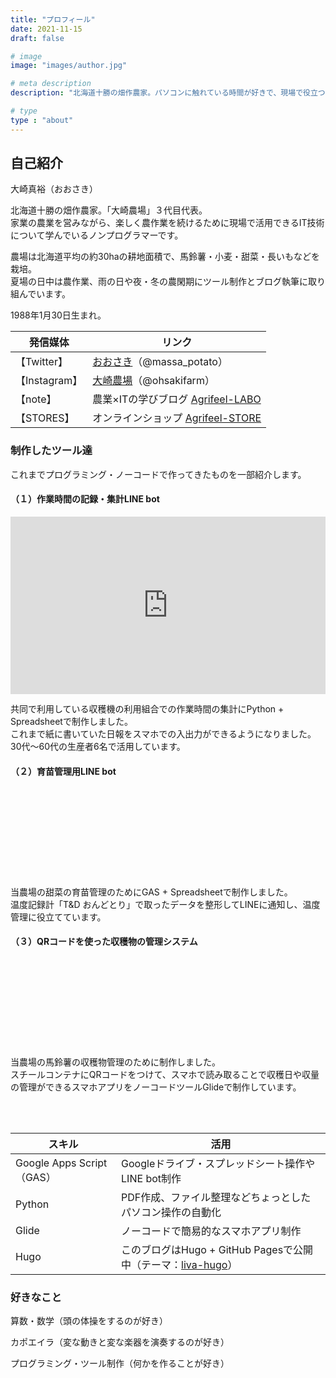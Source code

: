 ```yaml
---
title: "プロフィール"
date: 2021-11-15
draft: false

# image
image: "images/author.jpg"

# meta description
description: "北海道十勝の畑作農家。パソコンに触れている時間が好きで、現場で役立つIT技術を学んでいます。DIY感覚で、自身で便利なものをつくる楽しさを発信していきたいです。"

# type
type : "about"
---
```


## 自己紹介

大崎真裕（おおさき）

北海道十勝の畑作農家。「大崎農場」３代目代表。  
家業の農業を営みながら、楽しく農作業を続けるために現場で活用できるIT技術について学んでいるノンプログラマーです。

農場は北海道平均の約30haの耕地面積で、馬鈴薯・小麦・甜菜・長いもなどを栽培。  
夏場の日中は農作業、雨の日や夜・冬の農閑期にツール制作とブログ執筆に取り組んでいます。

1988年1月30日生まれ。

|  発信媒体 |  リンク  |
| ---- | ---- |
|  【Twitter】 |  [おおさき](https://twitter.com/massa_potato)（@massa_potato）  |
| 【Instagram】 | [大崎農場](https://www.instagram.com/ohsakifarm/)（@ohsakifarm） |
|  【note】  |  農業×ITの学びブログ [Agrifeel-LABO](https://note.com/agrifeel_labo/)  |
| 【STORES】 | オンラインショップ [Agrifeel-STORE](https://m-ohsaki.stores.jp/) |

### 制作したツール達

これまでプログラミング・ノーコードで作ってきたものを一部紹介します。

#### （１）作業時間の記録・集計LINE bot

<div style="left: 0; width: 100%; height: 0; position: relative; padding-bottom: 56.25%;"><iframe src="https://www.youtube.com/embed/7E7hLtS-GmE" style="top: 0; left: 0; width: 100%; height: 100%; position: absolute; border: 0;" allowfullscreen scrolling="no" allow="encrypted-media;"></iframe></div>

共同で利用している収穫機の利用組合での作業時間の集計にPython + Spreadsheetで制作しました。  
これまで紙に書いていた日報をスマホでの入出力ができるようになりました。  
30代〜60代の生産者6名で活用しています。

#### （２）育苗管理用LINE bot

<div class="iframely-embed"><div class="iframely-responsive" style="height: 140px; padding-bottom: 0;"><a href="https://note.com/agrifeel_labo/n/na82d72cd3b82" data-iframely-url="//cdn.iframe.ly/api/iframe?card=small&url=https%3A%2F%2Fnote.com%2Fagrifeel_labo%2Fn%2Fna82d72cd3b82&key=d9cf522df2f6cbab308f945a2b3c5555"></a></div></div><script async src="//cdn.iframe.ly/embed.js" charset="utf-8"></script>

当農場の甜菜の育苗管理のためにGAS + Spreadsheetで制作しました。  
温度記録計「T&D おんどとり」で取ったデータを整形してLINEに通知し、温度管理に役立てています。

#### （３）QRコードを使った収穫物の管理システム

<div class="iframely-embed"><div class="iframely-responsive" style="height: 140px; padding-bottom: 0;"><a href="https://note.com/agrifeel_labo/n/n634ed062db1c" data-iframely-url="//cdn.iframe.ly/api/iframe?card=small&url=https%3A%2F%2Fnote.com%2Fagrifeel_labo%2Fn%2Fn634ed062db1c&key=d9cf522df2f6cbab308f945a2b3c5555"></a></div></div><script async src="//cdn.iframe.ly/embed.js" charset="utf-8"></script>

当農場の馬鈴薯の収穫物管理のために制作しました。  
スチールコンテナにQRコードをつけて、スマホで読み取ることで収穫日や収量の管理ができるスマホアプリをノーコードツールGlideで制作しています。
  
<br>
<br>

|  スキル | 活用  |
| ---- | ---- |
| Google Apps Script（GAS） | Googleドライブ・スプレッドシート操作やLINE bot制作 |
| Python | PDF作成、ファイル整理などちょっとしたパソコン操作の自動化 |
| Glide | ノーコードで簡易的なスマホアプリ制作 |
| Hugo | このブログはHugo + GitHub Pagesで公開中（テーマ：[liva-hugo](https://github.com/gethugothemes/liva-hugo)） |

### 好きなこと

算数・数学（頭の体操をするのが好き）

カポエイラ（変な動きと変な楽器を演奏するのが好き）

プログラミング・ツール制作（何かを作ることが好き）